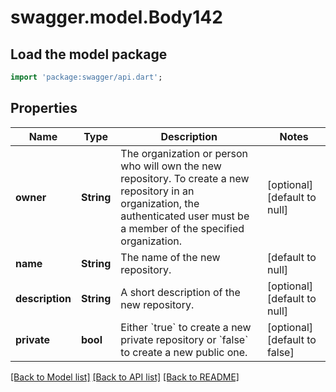 # swagger.model.Body142

## Load the model package
```dart
import 'package:swagger/api.dart';
```

## Properties
Name | Type | Description | Notes
------------ | ------------- | ------------- | -------------
**owner** | **String** | The organization or person who will own the new repository. To create a new repository in an organization, the authenticated user must be a member of the specified organization. | [optional] [default to null]
**name** | **String** | The name of the new repository. | [default to null]
**description** | **String** | A short description of the new repository. | [optional] [default to null]
**private** | **bool** | Either &#x60;true&#x60; to create a new private repository or &#x60;false&#x60; to create a new public one. | [optional] [default to false]

[[Back to Model list]](../README.md#documentation-for-models) [[Back to API list]](../README.md#documentation-for-api-endpoints) [[Back to README]](../README.md)

